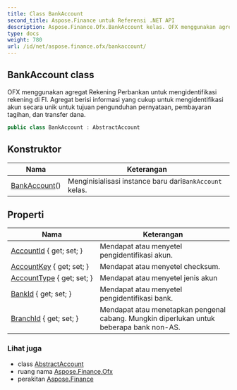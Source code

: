 ```yaml
---
title: Class BankAccount
second_title: Aspose.Finance untuk Referensi .NET API
description: Aspose.Finance.Ofx.BankAccount kelas. OFX menggunakan agregat Rekening Perbankan untuk mengidentifikasi rekening di FI. Agregat berisi informasi yang cukup untuk mengidentifikasi akun secara unik untuk tujuan pengunduhan pernyataan pembayaran tagihan dan transfer dana.
type: docs
weight: 780
url: /id/net/aspose.finance.ofx/bankaccount/
---
```

## BankAccount class

OFX menggunakan agregat Rekening Perbankan untuk mengidentifikasi rekening di FI. Agregat berisi informasi yang cukup untuk mengidentifikasi akun secara unik untuk tujuan pengunduhan pernyataan, pembayaran tagihan, dan transfer dana.

```csharp
public class BankAccount : AbstractAccount
```

## Konstruktor

| Nama | Keterangan |
| --- | --- |
| [BankAccount](bankaccount/)() | Menginisialisasi instance baru dari`BankAccount` kelas. |

## Properti

| Nama | Keterangan |
| --- | --- |
| [AccountId](../../aspose.finance.ofx/bankaccount/accountid/) { get; set; } | Mendapat atau menyetel pengidentifikasi akun. |
| [AccountKey](../../aspose.finance.ofx/bankaccount/accountkey/) { get; set; } | Mendapat atau menyetel checksum. |
| [AccountType](../../aspose.finance.ofx/bankaccount/accounttype/) { get; set; } | Mendapat atau menyetel jenis akun |
| [BankId](../../aspose.finance.ofx/bankaccount/bankid/) { get; set; } | Mendapat atau menyetel pengidentifikasi bank. |
| [BranchId](../../aspose.finance.ofx/bankaccount/branchid/) { get; set; } | Mendapat atau menetapkan pengenal cabang. Mungkin diperlukan untuk beberapa bank non-AS. |

### Lihat juga

* class [AbstractAccount](../abstractaccount/)
* ruang nama [Aspose.Finance.Ofx](../../aspose.finance.ofx/)
* perakitan [Aspose.Finance](../../)


